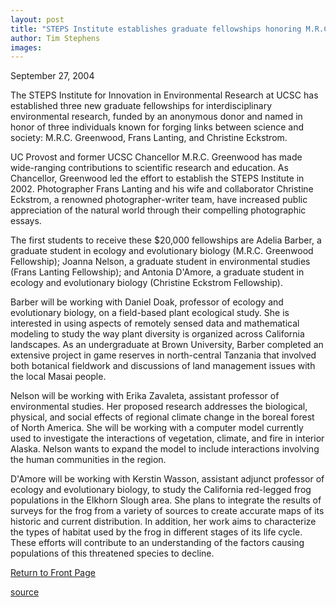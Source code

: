 ```yaml
---
layout: post
title: "STEPS Institute establishes graduate fellowships honoring M.R.C. Greenwood, Frans Lanting, and Christine Eckstrom"
author: Tim Stephens
images:
---
```


September 27, 2004  

The STEPS Institute for Innovation in Environmental Research at UCSC has established three new graduate fellowships for interdisciplinary environmental research, funded by an anonymous donor and named in honor of three individuals known for forging links between science and society: M.R.C. Greenwood, Frans Lanting, and Christine Eckstrom.   

UC Provost and former UCSC Chancellor M.R.C. Greenwood has made wide-ranging contributions to scientific research and education. As Chancellor, Greenwood led the effort to establish the STEPS Institute in 2002. Photographer Frans Lanting and his wife and collaborator Christine Eckstrom, a renowned photographer-writer team, have increased public appreciation of the natural world through their compelling photographic essays.   

The first students to receive these $20,000 fellowships are Adelia Barber, a graduate student in ecology and evolutionary biology (M.R.C. Greenwood Fellowship); Joanna Nelson, a graduate student in environmental studies (Frans Lanting Fellowship); and Antonia D'Amore, a graduate student in ecology and evolutionary biology (Christine Eckstrom Fellowship).  

Barber will be working with Daniel Doak, professor of ecology and evolutionary biology, on a field-based plant ecological study. She is interested in using aspects of remotely sensed data and mathematical modeling to study the way plant diversity is organized across California landscapes. As an undergraduate at Brown University, Barber completed an extensive project in game reserves in north-central Tanzania that involved both botanical fieldwork and discussions of land management issues with the local Masai people.   

Nelson will be working with Erika Zavaleta, assistant professor of environmental studies. Her proposed research addresses the biological, physical, and social effects of regional climate change in the boreal forest of North America. She will be working with a computer model currently used to investigate the interactions of vegetation, climate, and fire in interior Alaska. Nelson wants to expand the model to include interactions involving the human communities in the region.  

D'Amore will be working with Kerstin Wasson, assistant adjunct professor of ecology and evolutionary biology, to study the California red-legged frog populations in the Elkhorn Slough area. She plans to integrate the results of surveys for the frog from a variety of sources to create accurate maps of its historic and current distribution. In addition, her work aims to characterize the types of habitat used by the frog in different stages of its life cycle. These efforts will contribute to an understanding of the factors causing populations of this threatened species to decline.   

  

[Return to Front Page][1]

[1]: http://currents.ucsc.edu/

[source](http://www1.ucsc.edu/currents/04-05/09-27/steps.asp "Permalink to steps")
